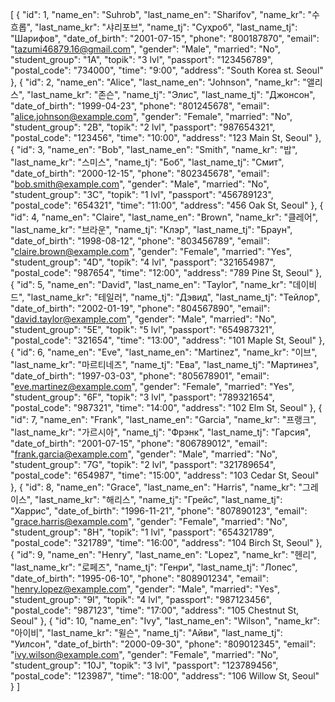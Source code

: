 [
{
"id": 1,
"name_en": "Suhrob",
"last_name_en": "Sharifov",
"name_kr": "수흐롭",
"last_name_kr": "샤리포브",
"name_tj": "Суҳроб",
"last_name_tj": "Шарифов",
"date_of_birth": "2001-07-15",
"phone": "800187870",
"email": "tazumi46879.16@gmail.com",
"gender": "Male",
"married": "No",
"student_group": "1A",
"topik": "3 lvl",
"passport": "123456789",
"postal_code": "734000",
"time": "9:00",
"address": "South Korea st. Seoul"
},
{
"id": 2,
"name_en": "Alice",
"last_name_en": "Johnson",
"name_kr": "앨리스",
"last_name_kr": "존슨",
"name_tj": "Элис",
"last_name_tj": "Джонсон",
"date_of_birth": "1999-04-23",
"phone": "801245678",
"email": "alice.johnson@example.com",
"gender": "Female",
"married": "No",
"student_group": "2B",
"topik": "2 lvl",
"passport": "987654321",
"postal_code": "123456",
"time": "10:00",
"address": "123 Main St, Seoul"
},
{
"id": 3,
"name_en": "Bob",
"last_name_en": "Smith",
"name_kr": "밥",
"last_name_kr": "스미스",
"name_tj": "Боб",
"last_name_tj": "Смит",
"date_of_birth": "2000-12-15",
"phone": "802345678",
"email": "bob.smith@example.com",
"gender": "Male",
"married": "No",
"student_group": "3C",
"topik": "1 lvl",
"passport": "456789123",
"postal_code": "654321",
"time": "11:00",
"address": "456 Oak St, Seoul"
},
{
"id": 4,
"name_en": "Claire",
"last_name_en": "Brown",
"name_kr": "클레어",
"last_name_kr": "브라운",
"name_tj": "Клэр",
"last_name_tj": "Браун",
"date_of_birth": "1998-08-12",
"phone": "803456789",
"email": "claire.brown@example.com",
"gender": "Female",
"married": "Yes",
"student_group": "4D",
"topik": "4 lvl",
"passport": "321654987",
"postal_code": "987654",
"time": "12:00",
"address": "789 Pine St, Seoul"
},
{
"id": 5,
"name_en": "David",
"last_name_en": "Taylor",
"name_kr": "데이비드",
"last_name_kr": "테일러",
"name_tj": "Дэвид",
"last_name_tj": "Тейлор",
"date_of_birth": "2002-01-19",
"phone": "804567890",
"email": "david.taylor@example.com",
"gender": "Male",
"married": "No",
"student_group": "5E",
"topik": "5 lvl",
"passport": "654987321",
"postal_code": "321654",
"time": "13:00",
"address": "101 Maple St, Seoul"
},
{
"id": 6,
"name_en": "Eve",
"last_name_en": "Martinez",
"name_kr": "이브",
"last_name_kr": "마르티네즈",
"name_tj": "Ева",
"last_name_tj": "Мартинез",
"date_of_birth": "1997-03-03",
"phone": "805678901",
"email": "eve.martinez@example.com",
"gender": "Female",
"married": "Yes",
"student_group": "6F",
"topik": "3 lvl",
"passport": "789321654",
"postal_code": "987321",
"time": "14:00",
"address": "102 Elm St, Seoul"
},
{
"id": 7,
"name_en": "Frank",
"last_name_en": "Garcia",
"name_kr": "프랭크",
"last_name_kr": "가르시아",
"name_tj": "Фрэнк",
"last_name_tj": "Гарсия",
"date_of_birth": "2001-07-15",
"phone": "806789012",
"email": "frank.garcia@example.com",
"gender": "Male",
"married": "No",
"student_group": "7G",
"topik": "2 lvl",
"passport": "321789654",
"postal_code": "654987",
"time": "15:00",
"address": "103 Cedar St, Seoul"
},
{
"id": 8,
"name_en": "Grace",
"last_name_en": "Harris",
"name_kr": "그레이스",
"last_name_kr": "해리스",
"name_tj": "Грейс",
"last_name_tj": "Харрис",
"date_of_birth": "1996-11-21",
"phone": "807890123",
"email": "grace.harris@example.com",
"gender": "Female",
"married": "No",
"student_group": "8H",
"topik": "1 lvl",
"passport": "654321789",
"postal_code": "321789",
"time": "16:00",
"address": "104 Birch St, Seoul"
},
{
"id": 9,
"name_en": "Henry",
"last_name_en": "Lopez",
"name_kr": "헨리",
"last_name_kr": "로페즈",
"name_tj": "Генри",
"last_name_tj": "Лопес",
"date_of_birth": "1995-06-10",
"phone": "808901234",
"email": "henry.lopez@example.com",
"gender": "Male",
"married": "Yes",
"student_group": "9I",
"topik": "4 lvl",
"passport": "987123456",
"postal_code": "987123",
"time": "17:00",
"address": "105 Chestnut St, Seoul"
},
{
"id": 10,
"name_en": "Ivy",
"last_name_en": "Wilson",
"name_kr": "아이비",
"last_name_kr": "윌슨",
"name_tj": "Айви",
"last_name_tj": "Уилсон",
"date_of_birth": "2000-09-30",
"phone": "809012345",
"email": "ivy.wilson@example.com",
"gender": "Female",
"married": "No",
"student_group": "10J",
"topik": "3 lvl",
"passport": "123789456",
"postal_code": "123987",
"time": "18:00",
"address": "106 Willow St, Seoul"
}
]
